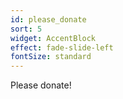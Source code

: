 ```yaml
---
id: please_donate
sort: 5
widget: AccentBlock
effect: fade-slide-left
fontSize: standard
---
```

Please donate!
